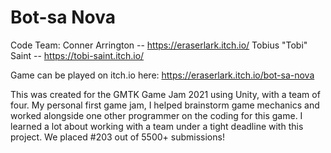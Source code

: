 # Bot-sa Nova

Code Team:
Conner Arrington -- https://eraserlark.itch.io/
Tobius "Tobi" Saint -- https://tobi-saint.itch.io/

Game can be played on itch.io here: https://eraserlark.itch.io/bot-sa-nova

This was created for the GMTK Game Jam 2021 using Unity, with a team of four. My personal first game jam, I helped brainstorm game mechanics and worked alongside one other programmer on the coding for this game. I learned a lot about working with a team under a tight deadline with this project. We placed #203 out of 5500+ submissions!
